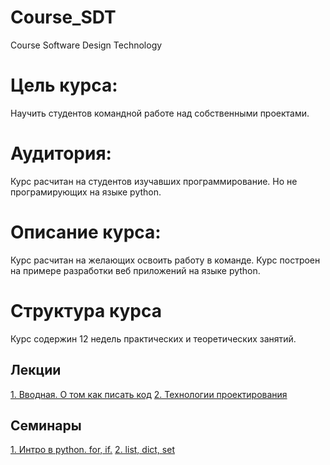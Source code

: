 # Course_SDT
Course Software Design Technology

# Цель курса:

Научить студентов командной работе над собственными проектами.

# Аудитория:

Курс расчитан на студентов изучавших программирование. Но не програмирующих на языке python.

# Описание курса:

Курс расчитан на желающих освоить работу в команде. Курс построен на примере разработки веб приложений на языке python.



# Структура курса

Курс содержин 12 недель практических и теоретических занятий.

Лекции
-------

[1. Вводная. О том как писать код](../lections/1.intro.md)
[2. Технологии проектирования](../lections/2.development.md)

Семинары
--------

[1. Интро в  python. for, if.](../lab/1.intro.md)
[2. list, dict, set](../lab/2.multiple.md)